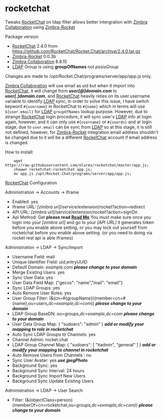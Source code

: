 # rocketchat
Tweaks [RocketChat] on ldap filter allows better intergration with [Zimbra Collaboration] using [Zimbra-Rocket]

Package version
- [RocketChat] 2.4.0 from https://github.com/RocketChat/Rocket.Chat/archive/2.4.0.tar.gz
- [Zimbra-Rocket] 0.0.3b
- [Zimbra Collaboration] 8.8.15
- [LDAP] Group is using **groupOfNames** not *posixGroup*

[RocketChat]: https://rocket.chat/
[Zimbra-Rocket]: https://github.com/Zimbra-Community/zimbra-rocket
[Zimbra Collaboration]: https://wiki.zimbra.com/wiki/Zimbra_Releases/8.8.15

Changes are made to /opt/Rocket.Chat/programs/server/app/app.js only. 

[Zimbra Collaboration] will use email as uid but when it import into [RocketChat], it will change from __*user\[@]domain.com*__ to __*user\[.]domain.com*__, and [RocketChat] heavily relies on its user.username variable to identify [LDAP] sync, in order to solve this issue, I have switch keyword ``#{username}`` in RocketChat to ``#{name}`` which in terms will use ``${user.email}`` for [LDAP] ``groupOfNames`` lookup purpose. However, due to strange [RocketChat] login procedure, it will sync user's [LDAP] info at login again, however, and it can only use ``#{username}`` or ``#{userdn}`` and at login stage, due to ``user.email`` can be sync from [LDAP] so at this stage, it is still not defined, however, for [Zimbra-Rocket] integration email address shouldn't be changed due to it will be a different [RocketChat] account if email address is changed.

How to install:<br>  
```
    wget https://raw.githubusercontent.com/elurex/rocketchat/master/app.js;
    chowwn rocketchat:rocketchat app.js; 
    mv app.js /opt/Rocket.Chat/programs/server/app/app.js; 
```
[RocketChat] Configuration

Administration -> Accounts -> Iframe
- Enabled: yes
- Iframe URL: *\[zimbra url]*/service/extension/rocket?action=redirect
- API URL: *\[zimbra url]*/service/extension/rocket?action=signOn
- Api Method: Get 
**please read [Read Me]** You must make sure once you login into your *\[zimbra url]* and go to your *\[API URL]* it generates token before you enable above setting, or you may lock out yourself from rocketchat before you enable above setting. (or you need to doing via rocket rest api is able iframes)

Administration -> LDAP -> Sync/Import
- Username Field: mail
- Unique Identifier Field: uid,entryUUID
- Default Domain: *example.com*  __*please change to your domain*__
- Merge Existing Users: yes
- Sync User Data: yes
- User Data Field Map: {"gecos": "name","mail": "email"}
- Sync LDAP Groups: yes
- Auto Remove User Roles: yes
- User Group Filter: (&(cn=#{groupName})(member=cn=#{name},ou=users,*dc=example,dc=com*)) __*please change to your domain*__
- LDAP Group BaseDN: ou=groups,*dc=example,dc=com* __*please change to your domain*__
- User Data Group Map: { "sudoers": "admin" } __*add or modify your mapping to role in rocketchat*__
- Auto Sync LDAP Groups to Channels: yes
- Channel Admin: rocket.chat
- LDAP Group Channel Map: { "sudoers": \[ "itadmin", "general" ] } __*add or modify your mapping to channel in rocketchat*__
- Auto Remove Users from Channels : no
- Sync User Avatar: yes __*use jpegPhoto*__
- Background Sync: yes
- Background Sync Interval: 24 hours
- Background Sync Import New Users
- Background Sync Update Existing Users

Administration -> LDAP -> User Search
- Filter: (&(objectClass=person)(memberOf=cn=rocketchat,ou=groups,*dc=exmaple,dc=com)*) __*please change to your domain*__

[Read Me]: https://github.com/Zimbra-Community/zimbra-rocket/blob/master/README.md
[LDAP]: https://github.com/fuyuanli/vinas-ldap-intergration?fbclid=IwAR1EMRsTuvuOv2Ht69QHiCkhZO-sDo8_ynKB4BuKyDYAjV05oq6NUN0GZr8


